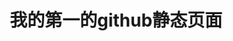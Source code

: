 <html>
<head>
<style>
.lqw {
font-sise:18px;
text-align:center
}
</style>
</head>
<body>
<h1 class="lqw">我的第一的github静态页面</h1>
</body>
</html>
